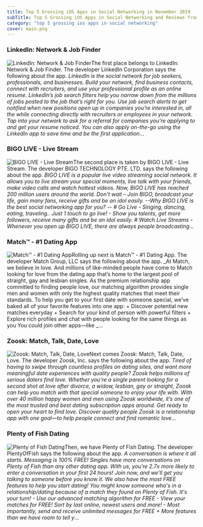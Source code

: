 ```yaml
---
title: Top 5 Grossing iOS Apps in Social Networking in November 2019
subTitle: Top 5 Grossing iOS Apps in Social Networking and Reviews from the AppStore in November 2019.
category: "top 5 grossing ios apps in social networking"
cover: main.png
---
```


### LinkedIn: Network & Job Finder

![LinkedIn: Network & Job Finder](https://is4-ssl.mzstatic.com/image/thumb/Purple123/v4/d5/d4/33/d5d43324-b530-19fc-0239-75d3b1390cf0/AppIcon-0-1x_U007emarketing-0-0-GLES2_U002c0-512MB-sRGB-0-0-0-85-220-0-0-0-6.png/100x100bb.png)The first place belongs to LinkedIn: Network & Job Finder. The developer LinkedIn Corporation says the following about the app. _LinkedIn is the social network for job seekers, professionals, and businesses. Build your network, find business contacts, connect with recruiters, and use your professional profile as an online resume.  LinkedIn’s job search filters help you narrow down from the millions of jobs posted to the job that’s right for you. Use job search alerts to get notified when new positions open up in companies you’re interested in, all the while connecting directly with recruiters or employees in your network. Tap into your network to ask for a referral for companies you’re applying to and get your resume noticed. You can also apply on-the-go using the LinkedIn app to save time and be the first application_...

### BIGO LIVE - Live Stream

![BIGO LIVE - Live Stream](https://is1-ssl.mzstatic.com/image/thumb/Purple123/v4/10/24/dd/1024ddab-b68f-6cdc-b084-c45f3ab85c0c/AppIcon-0-1x_U007emarketing-0-0-85-220-0-10.png/100x100bb.png)The second place is taken by BIGO LIVE - Live Stream. The developer BIGO TECHNOLOGY PTE. LTD. says the following about the app. _BIGO LIVE is a popular live video streaming social network. It allows you to live stream your special moments, live talk with your friends, make video calls and watch hottest videos.   Now, BIGO LIVE has reached 200 million users around the world.   Don't wait – Join BIGO, broadcast your life, gain many fans, receive gifts and be an idol easily.     --Why BIGO LIVE is the best social networking app for you?  --  # Go Live - Singing, dancing, eating, traveling.. Just 1 touch to go live! - Show you talents, get more followers, receive many gifts and be an idol easily.   # Watch Live Streams - Whenever you open up BIGO LIVE, there are always people broadcasting_...

### Match™ - #1 Dating App

![Match™ - #1 Dating App](https://is3-ssl.mzstatic.com/image/thumb/Purple123/v4/89/b1/0c/89b10cde-f161-00b2-71e7-7ddfa87e4727/AppIcon-0-0-1x_U007emarketing-0-0-0-7-0-0-sRGB-0-0-0-GLES2_U002c0-512MB-85-220-0-0.png/100x100bb.png)Rolling up next is Match™ - #1 Dating App. The developer Match Group, LLC says the following about the app. _At Match, we believe in love. And millions of like-minded people have come to Match looking for love from the dating app that’s home to the largest pool of straight, gay and lesbian singles.  As the premium relationship app committed to finding people love, our matching algorithm provides single men and women with only the highest quality matches that meet their standards.   To help you get to your first date with someone special, we’ve baked all of your favorite features into one app: + Discover potential new matches everyday + Search for your kind of person with powerful filters + Explore rich profiles and chat with people looking for the same things as you  You could join other apps—like _...

### Zoosk: Match, Talk, Date, Love

![Zoosk: Match, Talk, Date, Love](https://is1-ssl.mzstatic.com/image/thumb/Purple123/v4/5a/26/0b/5a260b66-b4de-5e53-151d-5635bc0ad5d0/AppIcon-0-1x_U007emarketing-0-0-GLES2_U002c0-512MB-sRGB-0-0-0-85-220-0-0-0-10.png/100x100bb.png)Next comes Zoosk: Match, Talk, Date, Love. The developer Zoosk, Inc. says the following about the app. _Tired of having to swipe through countless profiles on dating sites, and want more meaningful date experiences with quality people? Zoosk helps millions of serious daters find love. Whether you’re a single parent looking for a second shot at love after divorce, a widow, lesbian, gay or straight, Zoosk can help you match with that special someone to enjoy your life with.  With over 40 million happy women and men using Zoosk worldwide, it’s one of the most trusted and best dating subscription apps around. Get ready to open your heart to find love.  Discover quality people Zoosk is a relationship app with one goal—to help people connect and find romantic love_...

### Plenty of Fish Dating

![Plenty of Fish Dating](https://is3-ssl.mzstatic.com/image/thumb/Purple123/v4/a1/f9/72/a1f97279-ce10-b204-ede3-7bd45666d62d/AppIcon-0-1x_U007emarketing-0-0-GLES2_U002c0-512MB-sRGB-0-0-0-85-220-0-0-0-7.png/100x100bb.png)Then, we have Plenty of Fish Dating. The developer PlentyOfFish says the following about the app. _A conversation is where it all starts. Messaging is 100% FREE! Singles have more conversations on Plenty of Fish than any other dating app. With us, you’re 2.7x more likely to enter a conversation in your first 24 hours! Join now, and we’ll get you talking to someone before you know it.  We also have the most FREE features to help you start dating! You might know someone who's in a relationship/dating because of a match they found on Plenty of Fish. It's your turn!  - Use our advanced matching algorithm for FREE - View your matches for FREE! Sort by last online, newest users and more! - Most importantly, send and receive unlimited messages for FREE + More features than we have room to tell y_...

